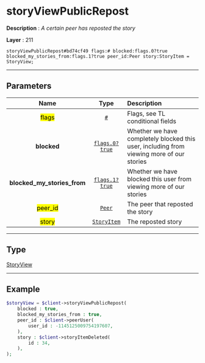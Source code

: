 # storyViewPublicRepost

**Description** : *A certain peer has reposted the story*

**Layer** : 211

```tl
storyViewPublicRepost#bd74cf49 flags:# blocked:flags.0?true blocked_my_stories_from:flags.1?true peer_id:Peer story:StoryItem = StoryView;
```

---

## Parameters

| Name | Type | Description |
| :---: | :---: | :--- |
| <mark>flags</mark> | [`#`](type/#) | Flags, see TL conditional fields |
| **blocked** | [`flags.0?true`](type/true) | Whether we have completely blocked this user, including from viewing more of our stories |
| **blocked_my_stories_from** | [`flags.1?true`](type/true) | Whether we have blocked this user from viewing more of our stories |
| <mark>peer_id</mark> | [`Peer`](type/Peer) | The peer that reposted the story |
| <mark>story</mark> | [`StoryItem`](type/StoryItem) | The reposted story |

---

## Type

[StoryView](type/StoryView)

---

## Example

```php
$storyView = $client->storyViewPublicRepost(
	blocked : true,
	blocked_my_stories_from : true,
	peer_id : $client->peerUser(
		user_id : -1145125009754197607,
	),
	story : $client->storyItemDeleted(
		id : 34,
	),
);
```